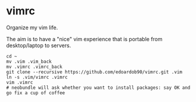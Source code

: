 # vimrc

Organize my vim life.

The aim is to have a "nice" vim experience that is portable from desktop/laptop to servers.

```
cd ~
mv .vim .vim_back
mv .vimrc .vimrc_back
git clone --recursive https://github.com/edoardob90/vimrc.git .vim
ln -s .vim/vimrc .vimrc
vim .vimrc
# neobundle will ask whether you want to install packages: say OK and go fix a cup of coffee
```
